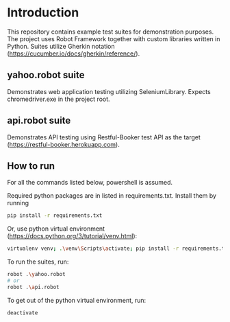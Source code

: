 # Introduction

This repository contains example test suites for demonstration purposes. The project uses Robot Framework together with custom libraries written in Python.
Suites utilize Gherkin notation (https://cucumber.io/docs/gherkin/reference/).

## yahoo.robot suite

Demonstrates web application testing  utilizing SeleniumLibrary.
Expects chromedriver.exe in the project root.

## api.robot suite

Demonstrates API testing using Restful-Booker test API as the target (https://restful-booker.herokuapp.com).

## How to run

For all the commands listed below, powershell is assumed.

Required python packages are in listed in requirements.txt.
Install them by running
```sh
pip install -r requirements.txt
```
Or, use python virtual environment (https://docs.python.org/3/tutorial/venv.html):
```sh
virtualenv venv; .\venv\Scripts\activate; pip install -r requirements.txt
```
To run the suites, run:
```sh
robot .\yahoo.robot
# or
robot .\api.robot
```
To get out of the python virtual environment, run:
```sh
deactivate
```

